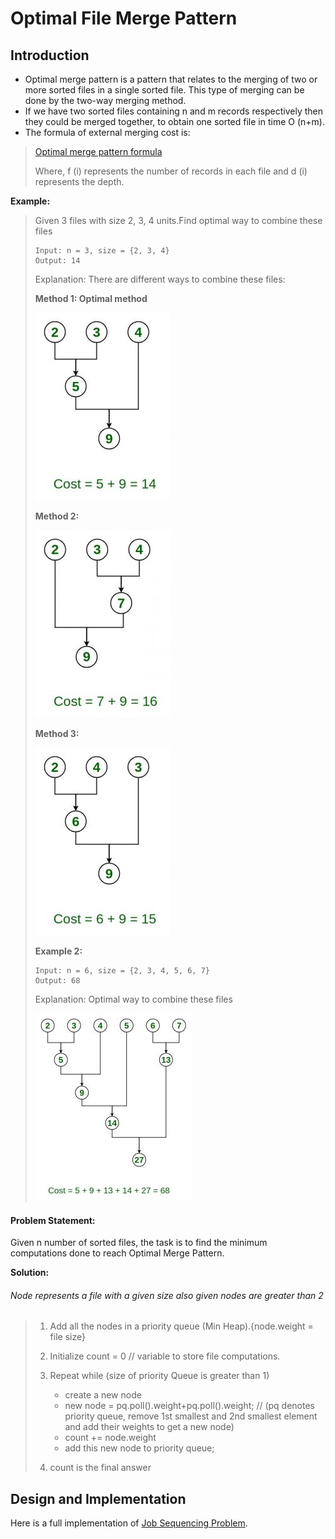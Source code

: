 # Optimal File Merge Pattern

## Introduction

- Optimal merge pattern is a pattern that relates to the merging of two or more sorted files in a single sorted file. This type of merging can be done by the two-way merging method.
- If we have two sorted files containing n and m records respectively then they could be merged together, to obtain one sorted file in time O (n+m).
- The formula of external merging cost is:
> [Optimal merge pattern formula](/assets/optimal-merge-pattern.webp)
> 
> Where, f (i) represents the number of records in each file and d (i) represents the depth.

**Example:**

> Given 3 files with size 2, 3, 4 units.Find optimal way to combine these files
> 
>     Input: n = 3, size = {2, 3, 4}
>     Output: 14
>
> Explanation: There are different ways to combine these files:
>
> **Method 1: Optimal method**
> 
> ![Optimal file merge](/assets/optimal-merge-pattern1.jpg)
>
> **Method 2:**
> 
> ![Optimal file merge](/assets/optimal-merge-pattern2.jpg)
>
> **Method 3:**
> 
> ![Optimal file merge](/assets/optimal-merge-pattern3.jpg)
>
>
> **Example 2:**
> 
>     Input: n = 6, size = {2, 3, 4, 5, 6, 7}
>     Output: 68
>
> Explanation: Optimal way to combine these files
> 
> ![Optimal file merge](/assets/optimal-merge-pattern4.jpg)


#### Problem Statement:

Given n number of sorted files, the task is to find the minimum computations done to reach Optimal Merge Pattern.

**Solution:**
###### Node represents a file with a given size also given nodes are greater than 2

> 1. Add all the nodes in a priority queue (Min Heap).{node.weight = file size}
> 
> 2. Initialize count = 0 // variable to store file computations.
> 
> 3. Repeat while (size of priority Queue is greater than 1)
>
>     - create a new node 
>     - new node = pq.poll().weight+pq.poll().weight;
>     //  (pq denotes priority queue, remove 1st smallest and 2nd smallest element and add their weights to get a new node)
>     - count += node.weight
>     - add this new node to priority queue;
>
> 4. count is the final answer


## Design and Implementation

Here is a full implementation of [Job Sequencing Problem](https://github.com/tabassum-khan/Data-Structures-and-Algorithms/blob/master/greedyAlgo/OptimalMergePattern.java).




